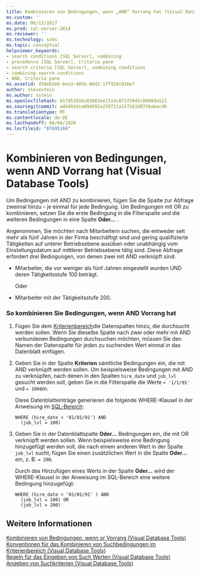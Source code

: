 ```yaml
---
title: Kombinieren von Bedingungen, wenn „AND“ Vorrang hat (Visual Database Tools) | Microsoft-Dokumentation
ms.custom: ''
ms.date: 06/13/2017
ms.prod: sql-server-2014
ms.reviewer: ''
ms.technology: ssms
ms.topic: conceptual
helpviewer_keywords:
- search conditions [SQL Server], combining
- precedence [SQL Server], Criteria pane
- search criteria [SQL Server], combining conditions
- combining search conditions
- AND, Criteria pane
ms.assetid: 450eb2eb-6ea3-405b-8dd2-1ff926c016e7
author: stevestein
ms.author: sstein
ms.openlocfilehash: 917d5381bc83083ee1fa3c07375945c0908da521
ms.sourcegitcommit: ad4d92dce894592a259721a1571b1d8736abacdb
ms.translationtype: MT
ms.contentlocale: de-DE
ms.lasthandoff: 08/04/2020
ms.locfileid: "87695169"
---
```

# <a name="combine-conditions-when-and-has-precedence-visual-database-tools"></a>Kombinieren von Bedingungen, wenn AND Vorrang hat (Visual Database Tools)
  Um Bedingungen mit AND zu kombinieren, fügen Sie die Spalte zur Abfrage zweimal hinzu – je einmal für jede Bedingung. Um Bedingungen mit OR zu kombinieren, setzen Sie die erste Bedingung in die Filterspalte und die weiteren Bedingungen in eine Spalte **Oder...** .  
  
 Angenommen, Sie möchten nach Mitarbeitern suchen, die entweder seit mehr als fünf Jahren in der Firma beschäftigt sind und gering qualifizierte Tätigkeiten auf unterer Betriebsebene ausüben oder unabhängig vom Einstellungsdatum auf mittlerer Betriebsebene tätig sind. Diese Abfrage erfordert drei Bedingungen, von denen zwei mit AND verknüpft sind:  
  
-   Mitarbeiter, die vor weniger als fünf Jahren eingestellt wurden UND deren Tätigkeitsstufe 100 beträgt.  
  
     Oder  
  
-   Mitarbeiter mit der Tätigkeitsstufe 200.  
  
### <a name="to-combine-conditions-when-and-has-precedence"></a>So kombinieren Sie Bedingungen, wenn AND Vorrang hat  
  
1.  Fügen Sie dem [Kriterienbereich](visual-database-tools.md)die Datenspalten hinzu, die durchsucht werden sollen. Wenn Sie dieselbe Spalte nach zwei oder mehr mit AND verbundenen Bedingungen durchsuchen möchten, müssen Sie den Namen der Datenspalte für jeden zu suchenden Wert einmal in das Datenblatt einfügen.  
  
2.  Geben Sie in der Spalte **Kriterien** sämtliche Bedingungen ein, die mit AND verknüpft werden sollen. Um beispielsweise Bedingungen mit AND zu verknüpfen, nach denen in den Spalten `hire_date` und `job_lvl` gesucht werden soll, geben Sie in die Filterspalte die Werte `< '1/1/91'` und `= 100`ein.  
  
     Diese Datenblatteinträge generieren die folgende WHERE-Klausel in der Anweisung im [SQL-Bereich](sql-pane-visual-database-tools.md):  
  
    ```  
    WHERE (hire_date < '01/01/91') AND  
      (job_lvl = 100)  
    ```  
  
3.  Geben Sie in der Datenblattspalte **Oder...** Bedingungen ein, die mit OR verknüpft werden sollen. Wenn beispielsweise eine Bedingung hinzugefügt werden soll, die nach einem anderen Wert in der Spalte `job_lvl` sucht, fügen Sie einen zusätzlichen Wert in die Spalte **Oder...** ein, z. B. `= 200`.  
  
     Durch das Hinzufügen eines Werts in der Spalte **Oder...** wird der WHERE-Klausel in der Anweisung im SQL-Bereich eine weitere Bedingung hinzugefügt:  
  
    ```  
    WHERE (hire_date < '01/01/91' ) AND  
      (job_lvl = 100) OR   
      (job_lvl = 200)  
    ```  
  
## <a name="see-also"></a>Weitere Informationen  
 [Kombinieren von Bedingungen, wenn or Vorrang &#40;Visual Database Tools&#41;](combine-conditions-when-or-has-precedence-visual-database-tools.md)   
 [Konventionen für das Kombinieren von Suchbedingungen im Kriterienbereich &#40;Visual Database Tools&#41;](conventions-combine-search-conditions-in-criteria-pane-visual-db-tools.md)   
 [Regeln für das Eingeben von Such Werten &#40;Visual Database Tools&#41;](rules-for-entering-search-values-visual-database-tools.md)   
 [Angeben von Suchkriterien &#40;Visual Database Tools&#41;](specify-search-criteria-visual-database-tools.md)  
  
  
